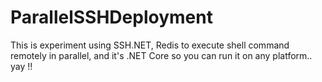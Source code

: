 # ParallelSSHDeployment
This is experiment using SSH.NET, Redis to execute shell command remotely in parallel, and it's .NET Core so you can run it on any platform.. yay !!
